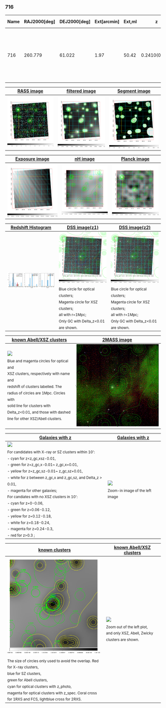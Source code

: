 <div STYLE="page-break-after: always;"></div>

### 716

|Name|RAJ2000[deg]|DEJ2000[deg] |Ext[arcmin]| Ext,ml | z | z_src| C|GC(XSZ,Delta_z<0.01)| GC(OPT,Delta_z<0.01)|GC| R_sig[arcmin] | R500[arcmin] | R500[Mpc]| CRsig[c/s] | CR500[c/s] |L500[1E44 erg/s]|F500[1E-12 erg/s/cm^2]| M500[1E14 Msun]|Tx[keV]|Cnt_sig|Beta|Rc[arcmin]|Comment|Alias|
|---|---|---|---|---|---|------|---|--------|---------|----------|---|---|---|---|---|---|---|---|---|---|---|---|---|---|
|716| 260.779| 61.022| 1.97| 50.42| 0.2410(0.000)| z_opt| S| -| N, W| A, C, N, PSZ2, Tar, W| 11.238| 3.764| 0.859| 0.038(0.012)| 0.034(0.010)| 1.174(0.172)| 0.671(0.098)| 2.30(0.16)| 3.87(0.18)| 195.8| 0.905(-0.112+0.069)| 2.574(-0.476+0.381)| $z$ of optical clusters; An SZ cluster with $z$ = 0.2670 and offset = 0.09 Mpc| k214|

|[RASS image](../image/716/716_img.pdf)|[filtered image](../image/716/716_fil.pdf)|[Segment image](../image/716/716_seg.pdf)|
|-------------------|--------------------|-------------------|
| <img src="../image/716/716_img.png" width="300">  | <img src="../image/716/716_fil.png" width="300">   | <img src="../image/716/716_seg.png" width="300">  |

|[Exposure image](../image/716/716_mex.pdf)| [nH image](../image/716/716_nh.pdf)| [Planck image](../image/716/716_p.pdf)|
|-------------------|--------------------|-------------------|
|<img src="../image/716/716_mex.png" width="300">   | <img src="../image/716/716_nh.png" width="300">    | <img src="../image/716/716_p.png" width="300"> |

|[Redshift Histogram](../image/716/716_zg.pdf) | [DSS image(z1)](../image/716/716_dss_z1.pdf)      |  [DSS image(z2)](../image/716/716_dss_z2.pdf)    |
|-------------------|--------------------|-------------------|
|<img src="../image/716/716_zg.png" width="300"> |<img src="../image/716/716_dss_z1.png" width="300"> <sub><br>Blue circle for optical clusters; <br>Magenta circle for XSZ clusters; <br>all with r=1Mpc; <br>Only GC with Delta_z<0.01 are shown. </sub>| <img src="../image/716/716_dss_z2.png" width="300"><sub><br>Blue circle for optical clusters; <br>Magenta circle for XSZ clusters; <br>all with r=1Mpc; <br>Only GC with Delta_z<0.01 are shown. </sub> |

|[known Abell/XSZ clusters](../image/716/716_m.pdf) | [2MASS image](../image/716/716_2mass.pdf)      |
|-------------------|-------------------|
|<img src=../image/716/716_m.png width="300"> <br><sub>Blue and magenta circles for optical and <br>XSZ clusters, respectively with name and <br>redshift of clusters labelled. The <br>radius of circles are 1Mpc. Circles with <br>solid line for clusters with <br>Delta_z<0.01, and those with dashed <br>line for other XSZ/Abell clusters.        </sub>|<img src="../image/716/716_2mass.png" width="300">  |

|[Galaxies with z](../image/716/716_opt_ned.pdf) |[Galaxies with z](../image/716/716_opt_ned_zoom.pdf) |
|-------------------|-------------------|
| <img src=../image/716/716_opt_ned.png width="300"> <br><sub> For candidates with X-ray or SZ clusters within 10': <br> - cyan for z<z_gc,xsz-0.01, <br> - green for z=z_gc,x-0.01~ z_gc,x+0.01, <br> - yellow for z=z_gc,sz-0.01~ z_gc,sz+0.01, <br> - white for z between z_gc,x and z_gc,sz, and Delta_z > 0.01, <br> - magenta for other galaxies; <br>For candiates with no XSZ clusters in 10': <br> - cyan for z=0-0.06, <br> - green for z=0.06-0.12, <br> - yellow for z=0.12-0.18, <br> - white for z=0.18-0.24, <br> - magenta for z=0.24-0.3, <br> - red for z>0.3 ;  </sub>|<img src=../image/716/716_opt_ned_zoom.png width="300">  <br><sub> Zoom-in image of the left image</sub>|

|[known clusters](../image/716/716_gc.pdf) |[known Abell/XSZ clusters](../image/716/716_gc_large.pdf) |
|-------------------|-------------------|
| <img src=../image/716/716_gc.png width="300"> <br><sub> The size of circles only used to avoid the overlap. Red for X-ray clusters, <br> blue for SZ clusters, <br> green for Abell clusters, <br> cyan for optical clusters with z_photo, <br> magenta for optical clusters with z_spec. Coral cross for 1RXS and FCS, lightblue cross for 2RXS. </sub>|<img src=../image/716/716_gc_large.png width="300"> <br><sub> Zoom out of the left plot, <br> and only XSZ, Abell, Zwicky clusters are shown. </sub> |



